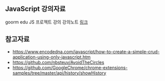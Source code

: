 ## JavaScript 강의자료

goorm edu JS 프로젝트 강의 강의노트 [링크](https://edu.goorm.io/lecture/25046/%EB%AC%B8%EB%B2%95%EC%B1%85-%EC%A1%B8%EC%97%85%ED%95%98%EC%9E%90-%EB%A7%8C%EB%93%A4%EB%A9%B4%EC%84%9C-%EB%B3%B5%EC%8A%B5%ED%95%98%EB%8A%94-javascript)


## 참고자료
- https://www.encodedna.com/javascript/how-to-create-a-simple-crud-application-using-only-javascript.htm
- https://github.com/nbsteuv/AvoidTheCircles 
- https://github.com/GoogleChrome/chrome-extensions-samples/tree/master/api/history/showHistory 
